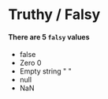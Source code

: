 # Truthy / Falsy

#### There are 5 `falsy` values

* false
* Zero 0
* Empty string " "
* null
* NaN



